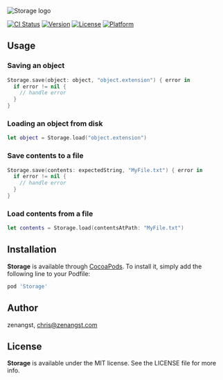 ![Storage logo](https://raw.githubusercontent.com/zenangst/Storage/master/Images/logo_v2.png)

[![CI Status](http://img.shields.io/travis/zenangst/Storage.svg?style=flat)](https://travis-ci.org/zenangst/Storage)
[![Version](https://img.shields.io/cocoapods/v/Storage.svg?style=flat)](http://cocoadocs.org/docsets/Storage)
[![License](https://img.shields.io/cocoapods/l/Storage.svg?style=flat)](http://cocoadocs.org/docsets/Storage)
[![Platform](https://img.shields.io/cocoapods/p/Storage.svg?style=flat)](http://cocoadocs.org/docsets/Storage)

## Usage

### Saving an object
```swift
Storage.save(object: object, "object.extension") { error in 
  if error != nil {
    // handle error
  }
}
```

### Loading an object from disk
```swift
let object = Storage.load("object.extension")
```

### Save contents to a file

```swift
Storage.save(contents: expectedString, "MyFile.txt") { error in
  if error != nil {
    // handle error
  }
}
```

### Load contents from a file

```swift
let contents = Storage.load(contentsAtPath: "MyFile.txt")
```

## Installation

**Storage** is available through [CocoaPods](http://cocoapods.org). To install
it, simply add the following line to your Podfile:

```ruby
pod 'Storage'
```

## Author

zenangst, chris@zenangst.com

## License

**Storage** is available under the MIT license. See the LICENSE file for more info.
